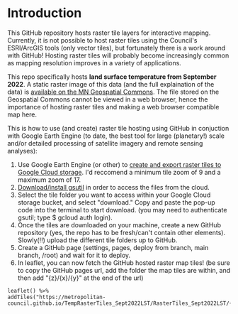 # Introduction

This GitHub repository hosts raster tile layers for interactive mapping. Currently, it is not possible to host raster tiles using the Council's ESRI/ArcGIS tools (only vector tiles), but fortunately there is a work around with GitHub! Hosting raster tiles will probably become increasingly common as mapping resolution improves in a variety of applications. 

This repo specifically hosts **land surface temperature from September 2022**. A static raster image of this data (and the full explaination of the data) is [available on the MN Geospatial Commons](https://gisdata.mn.gov/dataset/us-mn-state-metc-env-cva-lst2022). The file stored on the Geospatial Commons cannot be viewed in a web browser, hence the importance of hosting raster tiles and making a web browser compatible map here. 

This is how to use (and create) raster tile hosting using GitHub in conjuction with Google Earth Engine (to date, the best tool for large (planetary!) scale and/or detailed processing of satellite imagery and remote sensing analyses):
1) Use Google Earth Engine (or other) to [create and export raster tiles to Google Cloud storage](https://developers.google.com/earth-engine/apidocs/export-image-tocloudstorage). I'd reccomend a minimum tile zoom of 9 and a maximum zoom of 17. 
2) [Download/install gsutil](https://cloud.google.com/storage/docs/discover-object-storage-gsutil?_ga=2.130204239.-1967626043.1669658852) in order to access the files from the cloud. 
3) Select the tile folder you want to access within your Google Cloud storage bucket, and select "download." Copy and paste the pop-up code into the terminal to start download. (you may need to authenticate gsutil; type $ gcloud auth login). 
4) Once the tiles are downloaded on your machine, create a new GitHub repository (yes, the repo has to be fresh/can't contain other elements). Slowly(!!) upload the different tile folders up to GitHub. 
5) Create a GitHub page (settings, pages, deploy from branch, main branch, /root) and wait for it to deploy.
6) In leaflet, you can now fetch the GitHub hosted raster map tiles! (be sure to copy the GitHub pages url, add the folder the map tiles are within, and then add "{z}/{x}/{y}" at the end of the url) 
```
leaflet() %>%
addTiles("https://metropolitan-council.github.io/TempRasterTiles_Sept2022LST/RasterTiles_Sept2022LST/{z}/{x}/{y}")
```
